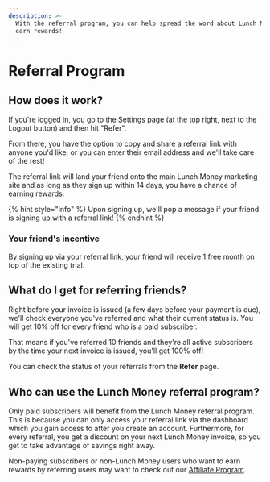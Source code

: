 ```yaml
---
description: >-
  With the referral program, you can help spread the word about Lunch Money and
  earn rewards!
---
```


# Referral Program

## How does it work?

If you're logged in, you go to the Settings page (at the top right, next to the Logout button) and then hit "Refer".

From there, you have the option to copy and share a referral link with anyone you'd like, or you can enter their email address and we'll take care of the rest!

The referral link will land your friend onto the main Lunch Money marketing site and as long as they sign up within 14 days, you have a chance of earning rewards.

{% hint style="info" %}
Upon signing up, we'll pop a message if your friend is signing up with a referral link!
{% endhint %}

### Your friend's incentive

By signing up via your referral link, your friend will receive 1 free month on top of the existing trial.&#x20;

## What do I get for referring friends?

Right before your invoice is issued (a few days before your payment is due), we'll check everyone you've referred and what their current status is. You will get 10% off for every friend who is a paid subscriber.&#x20;

That means if you've referred 10 friends and they're all active subscribers by the time your next invoice is issued, you'll get 100% off!

You can check the status of your referrals from the **Refer** page.

## Who can use the Lunch Money referral program?

Only paid subscribers will benefit from the Lunch Money referral program. This is because you can only access your referral link via the dashboard which you gain access to after you create an account. Furthermore, for every referral, you get a discount on your next Lunch Money invoice, so you get to take advantage of savings right away.&#x20;

Non-paying subscribers or non-Lunch Money users who want to earn rewards by referring users may want to check out our [Affiliate Program](affiliate-program.md).
